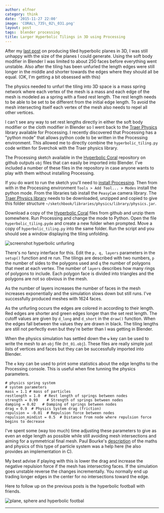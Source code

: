 ```yaml
---
author: elfnor
category: think
date: '2015-11-27 22:00'
image: 'CORAL\_735\_02\_031.png'
layout: post
tags:  blender processing
title: Larger Hyperbolic Tilings in 3D using Processing
---
```


After my [last post](%7Bfilename%7Dhyperbolic_tilings.md) on producing tiled hyperbolic planes in 3D, I was still unhappy with the size of the planes I could generate. Using the soft body modifier in Blender I was limited to about 250 faces before everything went unstable. Also after the tiling has been unfurled the length edges were still longer in the middle and shorter towards the edges where they should all be equal. (OK, I\'m getting a bit obsessed with this)

The physics needed to unfurl the tiling into 3D space is a mass spring network where each vertex of the mesh is a mass and each edge of the mesh is modeled as a spring with a fixed rest length. The rest length needs to be able to be set to be different from the initial edge length. To avoid the mesh intersecting itself each vertex of the mesh also needs to repel all other vertices.

I can\'t see any way to set rest lengths directly in either the soft body modifier or the cloth modifier in Blender so I went back to the [Traer Physics](http://murderandcreate.com/physics/) library available for Processing. I recently discovered that Processing has a \"python mode\" that allows python code to be written in the Processing environment. This allowed me to directly combine the `hyperbolic_tiling.py` code written for Sverchok with the Traer physics library.

The Processing sketch available in the [Hyperbolic Coral](https://github.com/elfnor/hyperbolic_coral) repository on github outputs `obj` files that can easily be imported into Blender. I\'ve included a number of these files in the repository in case anyone wants to play with them without installing Processing.

If you do want to run the sketch you\'ll need to [install Processing](https://processing.org/). Then from with in the Processing environment `Tools > Add Tool... > Modes` install the python mode. From the libraries tab install the `PeasyCam` camera library. The [Traer Physics library](http://murderandcreate.com/physics/) needs to be downloaded, unzipped and copied to give this folder structure `~/sketchbook/libraries/physics/library/physics.jar`.

Download a copy of the [Hyperbolic Coral](https://github.com/elfnor/hyperbolic_coral) files from github and unzip them somewhere. Run Processing and change the mode to Python. Open the file `hyperbolic_tiling.pyde` and create a new folder when prompted. Move a copy of `hyperbolic_tiling.py` into the same folder. Run the script and you should see a window displaying the tiling unfolding.

![screenshot hyperbolic unfurling](%7B%7B%20site.baseurl%20%7D%7D/images/processing_unfurl_ht_734.png)

There\'s no fancy interface for this. Edit the `p, q, layers` parameters in the `setup()` function and re run. The tilings are described with two numbers, `p` the number of sides to the polygons used and `q` the number of polygons that meet at each vertex. The number of `layers` describes how many rings of polygons to include. Each polygon face is divided into triangles and the polygons are not so obvious in the mesh.

As the number of layers increases the number of faces in the mesh increases exponentially and the simulation slows down but still runs. I\'ve successfully produced meshes with 1624 faces.

As the unfurling occurs the edges are colored in according to their length. Red edges are shorter and green edges longer than the set rest length. The cutoff values are given by `d_long` and `d_short` in the `draw()` function. When the edges fall between the values they are drawn in black. The tiling lengths are still not perfectly even but they\'re better than I was getting in Blender.

When the physics simulation has settled down the `w` key can be used to write the mesh to an `obj` file (`ht_01.obj`). These files are really simple just lists of vertices and faces but they can be successfully imported into Blender.

The `e` key can be used to print some statistics about the edge lengths to the Processing console. This is useful when fine tunning the physics parameters.

    # physics spring system  
    # system parameters
    mass = 1.1 # mass of particles
    restlength = 1.0  # Rest length of springs between nodes
    strength = 0.99    # Strength of springs between nodes
    damping = 0.02   # Damping of springs between nodes
    drag = 0.9  # Physics System drag (friction) 
    repulsion = -0.01  # Repulsion force between nodes
    repulsion_mindist = 0.5  # Distance from node where repulsion force begins to decrease

I\'ve spent some (way too much) time adjusting these parameters to give as even an edge length as possible while still avoiding mesh intersections and aiming for a symmetrical final mesh. Paul Bourke\'s [description](http://paulbourke.net/miscellaneous/particle/) of the maths and physics of this type of particle system was a help here (he also provides an implementation in C).

My best advise if playing with this is lower the drag and increase the negative repulsion force if the mesh has intersecting faces. If the simulation goes unstable reverse the changes incrementally. You normally end up trading longer edges in the center for no intersections toward the edge.

Here to follow up on the previous posts is the hyperbolic football with friends.

![plane, sphere and hyperbolic footbal](%7B%7B%20site.baseurl%20%7D%7D/images/hexagon_sphere_plane_hyp_processing_019.png)

------------------------------------------------------------------------
